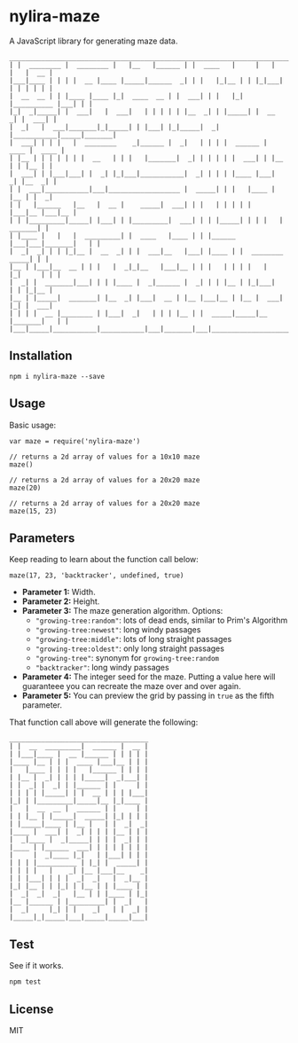 # nylira-maze

A JavaScript library for generating maze data.

    _________________________________________________________________________________
    | |  ________ |  ________ |   |__   |______ | |  ____   |     |   |   |   |  __ |
    |___|____ | | | |  __ |____ |_____|______  _| | |   |_|__ | | |_|___| | | | | | |
    |  __  __ | | |____ |____ |_|  ____  __ | |  ___| | |   |_| |__________ |___| | |
    |_|  _|_____| |  ___|   |  ___|   | | | | | |__  _| | |_____| |  __  _| |  ___| |
    |  _|   |  ___|_______|_|_____| | |___| |_|_____|  _| |___________|_____|_______|
    |  ___| | | |   |  ________    _|______ |  _|   | | | |  ______ |  ____ |  ____ |
    | |__ | | | | | | |  __   | | |   |_______|  _| | | | | |  ___| | |__ | | |__ | |
    |  ___| | |___|___| |  _| |_|___|___________|  _| | | | |____ |___|  _| |__  _| |
    | |  ___|___________|___|__________________ |  _____| | |   |____ |   |__ | |  _|
    | |   |______   |__   |  __ |    _____|  ___| | |   | | | | |   |___|__ |___|__ |
    | | |_________|_____| |___| | |_________|  ___| | | |_____| | | |   |  _______| |
    | |____ |   |   |  _________| |  ____   |____ | | |______ |___|___|_______|   | |
    |  _|  _| | | |_|__ |  __  _| | |  ___|__   |___| |____ | |  ________  _____| | |
    |__ | |___|__  __ | | |   |  _|_|__   |___|__ | | |   | | | |   |   |_|     | | |
    |  _| |  _______|___| | | |____ |  _|______ |  _| | | |__ | |_|___|   | | |_|__ |
    |__ | |_____|  _______| |__  _| |___|  __ | |__ |___|__ | |__ |  ___| |_| |  ___|
    | | | |  __ |________ | |___|  _|   | | | |__ | |  _____|_____|__ |_______|   | |
    |___|_____|___________|___________|___|_______|___|_________________________|___|

## Installation

    npm i nylira-maze --save

## Usage

Basic usage:

    var maze = require('nylira-maze')

    // returns a 2d array of values for a 10x10 maze
    maze()

    // returns a 2d array of values for a 20x20 maze
    maze(20)

    // returns a 2d array of values for a 20x20 maze
    maze(15, 23)

## Parameters

Keep reading to learn about the function call below: 

    maze(17, 23, 'backtracker', undefined, true)

* **Parameter 1:** Width.
* **Parameter 2:** Height.
* **Parameter 3:** The maze generation algorithm. Options:
  * `"growing-tree:random"`: lots of dead ends, similar to Prim's Algorithm
  * `"growing-tree:newest"`: long windy passages
  * `"growing-tree:middle"`: lots of long straight passages
  * `"growing-tree:oldest"`: only long straight passages
  * `"growing-tree"`: synonym for `growing-tree:random`
  * `"backtracker"`: long windy passages
* **Parameter 4:** The integer seed for the maze. Putting a value here will guaranteee you can recreate the maze over and over again.
* **Parameter 5:** You can preview the grid by passing in `true` as the fifth parameter.

That function call above will generate the following:

    ___________________________________
    | |  __  _________|  ______ |  __ |
    | |___|____ |  __ |______ | | | | |
    |____ |__ | | |  ____ |___|__ | | |
    |   |____ | | | |   |______ | | | |
    | |__ |  _| | | | |_____|  _|___| |
    | |  _| |  _| | |______ | |     | |
    | | | | |_____| | |  __ | | | |___|
    |_| | |_________|_____|__ |_|____ |
    |   |  __  __ |  ______ | |     | |
    | | |__ | |_____|  _____| |_| | | |
    | |_____|____ | |__ |   | |  _|  _|
    |____ |  ___| |  _| | | | |__ | | |
    |  _|____ |  _|_____| | | |  _| | |
    |____ | |______  ___| | | | | | | |
    |     |  _|____ |_|   | |___| | | |
    | | | |__________ | |_| |  _____| |
    | | | |   |    _| |__ |___|__    _|
    | | |___| | | |  _|  _|   |  _|__ |
    |_| |__ | | |_| | |__ | | |____ | |
    |  _|  _|  _|   |__ | | |____ | |_|
    |__ |______ | |_________| |  _|   |
    |  _|     |_| | |    _|   | |  _| |
    |_____|_|_____|___|_____|_____|___|

## Test

See if it works.

    npm test

## License

MIT
